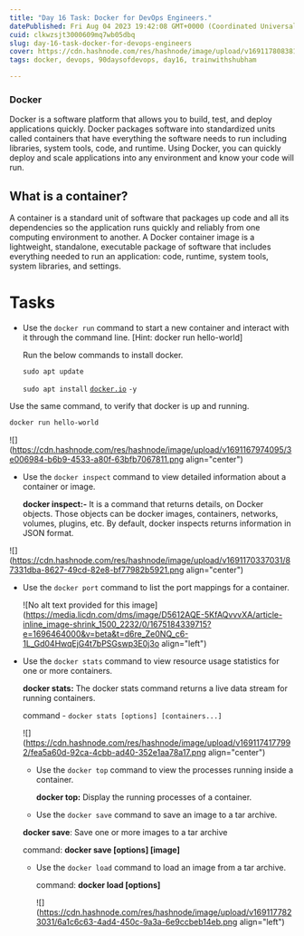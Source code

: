 ```yaml
---
title: "Day 16 Task: Docker for DevOps Engineers."
datePublished: Fri Aug 04 2023 19:42:08 GMT+0000 (Coordinated Universal Time)
cuid: clkwzsjt3000609mq7wb05dbq
slug: day-16-task-docker-for-devops-engineers
cover: https://cdn.hashnode.com/res/hashnode/image/upload/v1691178083811/aa70b1c7-6c9d-4198-98c3-3eb46efb5d98.png
tags: docker, devops, 90daysofdevops, day16, trainwithshubham

---
```


### Docker

Docker is a software platform that allows you to build, test, and deploy applications quickly. Docker packages software into standardized units called containers that have everything the software needs to run including libraries, system tools, code, and runtime. Using Docker, you can quickly deploy and scale applications into any environment and know your code will run.

## What is a container?

A container is a standard unit of software that packages up code and all its dependencies so the application runs quickly and reliably from one computing environment to another. A Docker container image is a lightweight, standalone, executable package of software that includes everything needed to run an application: code, runtime, system tools, system libraries, and settings.

# Tasks

* Use the `docker run` command to start a new container and interact with it through the command line. \[Hint: docker run hello-world\]
    
    Run the below commands to install docker.
    
    `sudo apt update`
    
    `sudo apt install` [`docker.io`](http://docker.io) `-y`
    

Use the same command, to verify that docker is up and running.

```bash
docker run hello-world
```

![](https://cdn.hashnode.com/res/hashnode/image/upload/v1691167974095/3e006984-b6b9-4533-a80f-63bfb7067811.png align="center")

* Use the `docker inspect` command to view detailed information about a container or image.
    
    **docker inspect:-** It is a command that returns details, on Docker objects. Those objects can be docker images, containers, networks, volumes, plugins, etc. By default, docker inspects returns information in JSON format.
    

![](https://cdn.hashnode.com/res/hashnode/image/upload/v1691170337031/87331dba-8627-49cd-82e8-bf77982b5921.png align="center")

* Use the `docker port` command to list the port mappings for a container.
    
    ![No alt text provided for this image](https://media.licdn.com/dms/image/D5612AQE-5KfAQvvvXA/article-inline_image-shrink_1500_2232/0/1675184339715?e=1696464000&v=beta&t=d6re_Ze0NQ_c6-1L_Gd04HwqEjG4t7bPSGswp3E0j3o align="left")
    
* Use the `docker stats` command to view resource usage statistics for one or more containers.
    
    **docker stats:** The docker stats command returns a live data stream for running containers.
    
    command - `docker stats [options] [containers...]`
    
    ![](https://cdn.hashnode.com/res/hashnode/image/upload/v1691174177992/fea5a60d-92ca-4cbb-ad40-352e1aa78a17.png align="center")
    
    * Use the `docker top` command to view the processes running inside a container.
        
        **docker top:** Display the running processes of a container.
        
    * Use the `docker save` command to save an image to a tar archive.
        
    
    **docker save**: Save one or more images to a tar archive 
    
    command: **docker save \[options\] \[image\]**
    
    * Use the `docker load` command to load an image from a tar archive.
        
        command: **docker load \[options\]**
        
        ![](https://cdn.hashnode.com/res/hashnode/image/upload/v1691177823031/6a1c6c63-4ad4-450c-9a3a-6e9ccbeb14eb.png align="left")